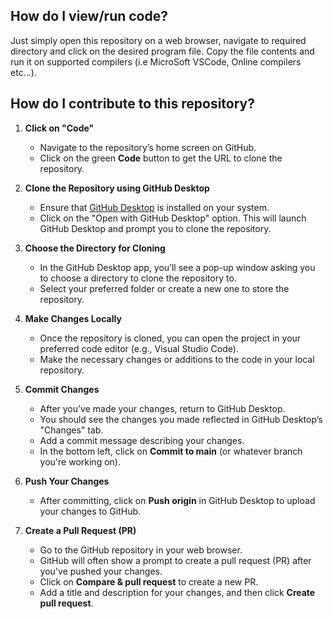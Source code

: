## **How do I view/run code?**

Just simply open this repository on a web browser, navigate to required directory and click on the desired program file. Copy the file contents and run it on supported compilers
(i.e MicroSoft VSCode, Online compilers etc...).

## How do I contribute to this repository?

1. **Click on "Code"**
   - Navigate to the repository’s home screen on GitHub.
   - Click on the green **Code** button to get the URL to clone the repository.

2. **Clone the Repository using GitHub Desktop**
   - Ensure that [GitHub Desktop](https://desktop.github.com/) is installed on your system.
   - Click on the "Open with GitHub Desktop" option. This will launch GitHub Desktop and prompt you to clone the repository.
   
3. **Choose the Directory for Cloning**
   - In the GitHub Desktop app, you’ll see a pop-up window asking you to choose a directory to clone the repository to.
   - Select your preferred folder or create a new one to store the repository.

4. **Make Changes Locally**
   - Once the repository is cloned, you can open the project in your preferred code editor (e.g., Visual Studio Code).
   - Make the necessary changes or additions to the code in your local repository.

5. **Commit Changes**
   - After you’ve made your changes, return to GitHub Desktop.
   - You should see the changes you made reflected in GitHub Desktop’s "Changes" tab.
   - Add a commit message describing your changes.
   - In the bottom left, click on **Commit to main** (or whatever branch you're working on).
   
6. **Push Your Changes**
   - After committing, click on **Push origin** in GitHub Desktop to upload your changes to GitHub.

7. **Create a Pull Request (PR)**
   - Go to the GitHub repository in your web browser.
   - GitHub will often show a prompt to create a pull request (PR) after you've pushed your changes.
   - Click on **Compare & pull request** to create a new PR.
   - Add a title and description for your changes, and then click **Create pull request**.
